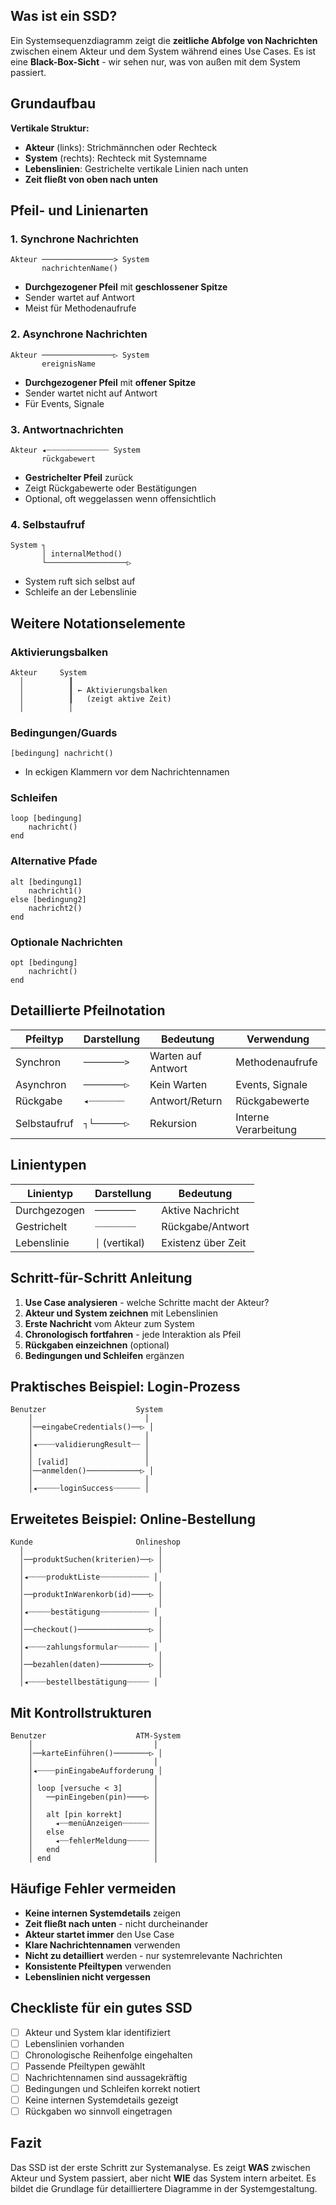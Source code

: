 ## Was ist ein SSD?

Ein Systemsequenzdiagramm zeigt die **zeitliche Abfolge von Nachrichten** zwischen einem Akteur und dem System während eines Use Cases. Es ist eine **Black-Box-Sicht** - wir sehen nur, was von außen mit dem System passiert.

## Grundaufbau

**Vertikale Struktur:**

- **Akteur** (links): Strichmännchen oder Rechteck
- **System** (rechts): Rechteck mit Systemname
- **Lebenslinien**: Gestrichelte vertikale Linien nach unten
- **Zeit fließt von oben nach unten**

## Pfeil- und Linienarten

### 1. Synchrone Nachrichten

```
Akteur ────────────────> System
       nachrichtenName()
```

- **Durchgezogener Pfeil** mit **geschlossener Spitze**
- Sender wartet auf Antwort
- Meist für Methodenaufrufe

### 2. Asynchrone Nachrichten

```
Akteur ────────────────▷ System
       ereignisName
```

- **Durchgezogener Pfeil** mit **offener Spitze**
- Sender wartet nicht auf Antwort
- Für Events, Signale

### 3. Antwortnachrichten

```
Akteur ◂┈┈┈┈┈┈┈┈┈┈┈┈┈┈ System
       rückgabewert
```

- **Gestrichelter Pfeil** zurück
- Zeigt Rückgabewerte oder Bestätigungen
- Optional, oft weggelassen wenn offensichtlich

### 4. Selbstaufruf

```
System ┐
       │ internalMethod()
       └──────────────────▷
```

- System ruft sich selbst auf
- Schleife an der Lebenslinie

## Weitere Notationselemente

### Aktivierungsbalken

```
Akteur     System
  │          ┃
  │          ┃ ← Aktivierungsbalken
  │          ┃   (zeigt aktive Zeit)
  │          │
```

### Bedingungen/Guards

```
[bedingung] nachricht()
```

- In eckigen Klammern vor dem Nachrichtennamen

### Schleifen

```
loop [bedingung]
    nachricht()
end
```

### Alternative Pfade

```
alt [bedingung1]
    nachricht1()
else [bedingung2]  
    nachricht2()
end
```

### Optionale Nachrichten

```
opt [bedingung]
    nachricht()
end
```

## Detaillierte Pfeilnotation

|Pfeiltyp|Darstellung|Bedeutung|Verwendung|
|---|---|---|---|
|Synchron|`────────>`|Warten auf Antwort|Methodenaufrufe|
|Asynchron|`────────▷`|Kein Warten|Events, Signale|
|Rückgabe|`◂┈┈┈┈┈┈┈`|Antwort/Return|Rückgabewerte|
|Selbstaufruf|`┐└──────▷`|Rekursion|Interne Verarbeitung|

## Linientypen

|Linientyp|Darstellung|Bedeutung|
|---|---|---|
|Durchgezogen|`────────`|Aktive Nachricht|
|Gestrichelt|`┈┈┈┈┈┈┈┈`|Rückgabe/Antwort|
|Lebenslinie|`│` (vertikal)|Existenz über Zeit|

## Schritt-für-Schritt Anleitung

1. **Use Case analysieren** - welche Schritte macht der Akteur?
2. **Akteur und System zeichnen** mit Lebenslinien
3. **Erste Nachricht** vom Akteur zum System
4. **Chronologisch fortfahren** - jede Interaktion als Pfeil
5. **Rückgaben einzeichnen** (optional)
6. **Bedingungen und Schleifen** ergänzen

## Praktisches Beispiel: Login-Prozess

```
Benutzer                    System
    │                         │
    │──eingabeCredentials()──▷ │
    │                         │
    │◂┈┈┈┈validierungResult┈┈ │
    │                         │
    │ [valid]                 │
    │──anmelden()────────────▷ │
    │                         │
    │◂┈┈┈┈┈loginSuccess┈┈┈┈┈┈ │
```

## Erweitetes Beispiel: Online-Bestellung

```
Kunde                       Onlineshop
  │                              │
  │──produktSuchen(kriterien)──▷ │
  │                              │
  │◂┈┈┈┈produktListe┈┈┈┈┈┈┈┈┈┈┈ │
  │                              │
  │──produktInWarenkorb(id)────▷ │
  │                              │
  │◂┈┈┈┈┈bestätigung┈┈┈┈┈┈┈┈┈┈┈ │
  │                              │
  │──checkout()────────────────▷ │
  │                              │
  │◂┈┈┈┈zahlungsformular┈┈┈┈┈┈┈ │
  │                              │
  │──bezahlen(daten)───────────▷ │
  │                              │
  │◂┈┈┈┈bestellbestätigung┈┈┈┈┈ │
```

## Mit Kontrollstrukturen

```
Benutzer                    ATM-System
    │                           │
    │──karteEinführen()────────▷ │
    │                           │
    │◂┈┈┈┈pinEingabeAufforderung │
    │                           │
    │ loop [versuche < 3]       │
    │   ──pinEingeben(pin)────▷ │
    │                           │
    │   alt [pin korrekt]       │
    │     ◂┈┈menüAnzeigen┈┈┈┈┈┈ │
    │   else                    │
    │     ◂┈┈fehlerMeldung┈┈┈┈┈ │
    │   end                     │
    │ end                       │
```

## Häufige Fehler vermeiden

- **Keine internen Systemdetails** zeigen
- **Zeit fließt nach unten** - nicht durcheinander
- **Akteur startet immer** den Use Case
- **Klare Nachrichtennamen** verwenden
- **Nicht zu detailliert** werden - nur systemrelevante Nachrichten
- **Konsistente Pfeiltypen** verwenden
- **Lebenslinien nicht vergessen**

## Checkliste für ein gutes SSD

- [ ] Akteur und System klar identifiziert
- [ ] Lebenslinien vorhanden
- [ ] Chronologische Reihenfolge eingehalten
- [ ] Passende Pfeiltypen gewählt
- [ ] Nachrichtennamen sind aussagekräftig
- [ ] Bedingungen und Schleifen korrekt notiert
- [ ] Keine internen Systemdetails gezeigt
- [ ] Rückgaben wo sinnvoll eingetragen

## Fazit

Das SSD ist der erste Schritt zur Systemanalyse. Es zeigt **WAS** zwischen Akteur und System passiert, aber nicht **WIE** das System intern arbeitet. Es bildet die Grundlage für detailliertere Diagramme in der Systemgestaltung.